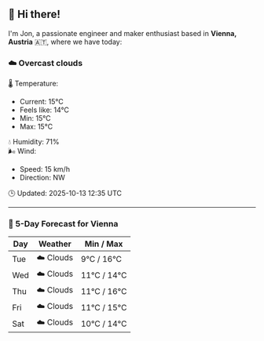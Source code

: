 ## 👋 Hi there!

I'm Jon, a passionate engineer and maker enthusiast based in **Vienna, Austria** 🇦🇹, where we have today:

### ☁️ Overcast clouds 

🌡️ Temperature: 
* Current: 15°C
* Feels like: 14°C
* Min: 15°C 
* Max: 15°C  

💧 Humidity: 71%  
🌬️ Wind: 
* Speed: 15 km/h 
* Direction: NW  

🕒 Updated: 2025-10-13 12:35 UTC

---

### 📅 5-Day Forecast for Vienna

| Day | Weather | Min / Max |
|-----|---------|------------|
| Tue | ☁️ Clouds | 9°C / 16°C |
| Wed | ☁️ Clouds | 11°C / 14°C |
| Thu | ☁️ Clouds | 11°C / 16°C |
| Fri | ☁️ Clouds | 11°C / 15°C |
| Sat | ☁️ Clouds | 10°C / 14°C |
